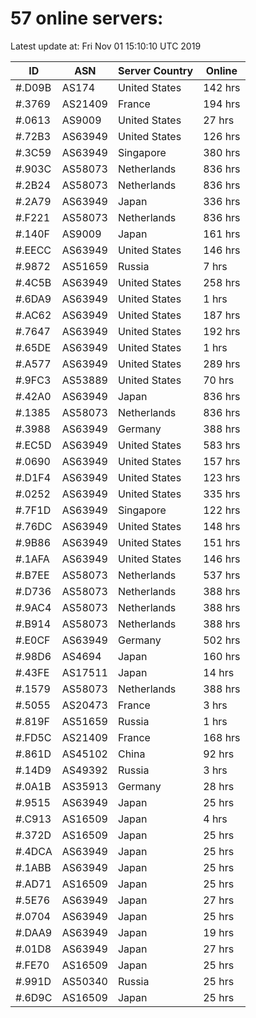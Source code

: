 # 57 online servers:

Latest update at: Fri Nov 01 15:10:10 UTC 2019

| ID | ASN | Server Country | Online |
| -- | --- | -------------- | ------ |
| #.D09B | AS174 | United States | 142 hrs |
| #.3769 | AS21409 | France | 194 hrs |
| #.0613 | AS9009 | United States | 27 hrs |
| #.72B3 | AS63949 | United States | 126 hrs |
| #.3C59 | AS63949 | Singapore | 380 hrs |
| #.903C | AS58073 | Netherlands | 836 hrs |
| #.2B24 | AS58073 | Netherlands | 836 hrs |
| #.2A79 | AS63949 | Japan | 336 hrs |
| #.F221 | AS58073 | Netherlands | 836 hrs |
| #.140F | AS9009 | Japan | 161 hrs |
| #.EECC | AS63949 | United States | 146 hrs |
| #.9872 | AS51659 | Russia | 7 hrs |
| #.4C5B | AS63949 | United States | 258 hrs |
| #.6DA9 | AS63949 | United States | 1 hrs |
| #.AC62 | AS63949 | United States | 187 hrs |
| #.7647 | AS63949 | United States | 192 hrs |
| #.65DE | AS63949 | United States | 1 hrs |
| #.A577 | AS63949 | United States | 289 hrs |
| #.9FC3 | AS53889 | United States | 70 hrs |
| #.42A0 | AS63949 | Japan | 836 hrs |
| #.1385 | AS58073 | Netherlands | 836 hrs |
| #.3988 | AS63949 | Germany | 388 hrs |
| #.EC5D | AS63949 | United States | 583 hrs |
| #.0690 | AS63949 | United States | 157 hrs |
| #.D1F4 | AS63949 | United States | 123 hrs |
| #.0252 | AS63949 | United States | 335 hrs |
| #.7F1D | AS63949 | Singapore | 122 hrs |
| #.76DC | AS63949 | United States | 148 hrs |
| #.9B86 | AS63949 | United States | 151 hrs |
| #.1AFA | AS63949 | United States | 146 hrs |
| #.B7EE | AS58073 | Netherlands | 537 hrs |
| #.D736 | AS58073 | Netherlands | 388 hrs |
| #.9AC4 | AS58073 | Netherlands | 388 hrs |
| #.B914 | AS58073 | Netherlands | 388 hrs |
| #.E0CF | AS63949 | Germany | 502 hrs |
| #.98D6 | AS4694 | Japan | 160 hrs |
| #.43FE | AS17511 | Japan | 14 hrs |
| #.1579 | AS58073 | Netherlands | 388 hrs |
| #.5055 | AS20473 | France | 3 hrs |
| #.819F | AS51659 | Russia | 1 hrs |
| #.FD5C | AS21409 | France | 168 hrs |
| #.861D | AS45102 | China | 92 hrs |
| #.14D9 | AS49392 | Russia | 3 hrs |
| #.0A1B | AS35913 | Germany | 28 hrs |
| #.9515 | AS63949 | Japan | 25 hrs |
| #.C913 | AS16509 | Japan | 4 hrs |
| #.372D | AS16509 | Japan | 25 hrs |
| #.4DCA | AS63949 | Japan | 25 hrs |
| #.1ABB | AS63949 | Japan | 25 hrs |
| #.AD71 | AS16509 | Japan | 25 hrs |
| #.5E76 | AS63949 | Japan | 27 hrs |
| #.0704 | AS63949 | Japan | 25 hrs |
| #.DAA9 | AS63949 | Japan | 19 hrs |
| #.01D8 | AS63949 | Japan | 27 hrs |
| #.FE70 | AS16509 | Japan | 25 hrs |
| #.991D | AS50340 | Russia | 25 hrs |
| #.6D9C | AS16509 | Japan | 25 hrs |

